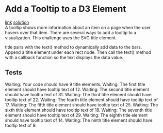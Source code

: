 # Add a Tooltip to a D3 Element
[link](https://www.freecodecamp.org/learn/data-visualization/data-visualization-with-d3/add-a-tooltip-to-a-d3-element) [solution](./solution.html)
<br>
A tooltip shows more information about an item on a page when the user hovers over that item. There are several ways to add a tooltip to a visualization. This challenge uses the SVG title element.

title pairs with the text() method to dynamically add data to the bars.
Append a title element under each rect node. Then call the text() method with a callback function so the text displays the data value.

## Tests
Waiting: Your code should have 9 title elements.
Waiting: The first title element should have tooltip text of 12.
Waiting: The second title element should have tooltip text of 31.
Waiting: The third title element should have tooltip text of 22.
Waiting: The fourth title element should have tooltip text of 17.
Waiting: The fifth title element should have tooltip text of 25.
Waiting: The sixth title element should have tooltip text of 18.
Waiting: The seventh title element should have tooltip text of 29.
Waiting: The eighth title element should have tooltip text of 14.
Waiting: The ninth title element should have tooltip text of 9.
